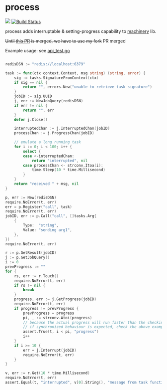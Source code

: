 # process

[![](https://godoc.org/github.com/jackielii/process?status.svg)](https://godoc.org/github.com/jackielii/process)
[![Build Status](https://travis-ci.com/jackielii/process.svg?branch=master)](https://travis-ci.com/jackielii/process)

process adds interruptable & setting-progress capability to [machinery](https://github.com/RichardKnop/machinery/) lib.

~~Until [this PR](https://github.com/RichardKnop/machinery/pull/401) is merged, we have to use my fork~~ PR merged

Example usage: see [api_test.go](https://github.com/jackielii/process/blob/master/api_test.go)

```go

redisDSN := "redis://localhost:6379"

task := func(ctx context.Context, msg string) (string, error) {
	sig := tasks.SignatureFromContext(ctx)
	if sig == nil {
		return "", errors.New("unable to retrieve task signature")
	}
	jobID := sig.UUID
	j, err := NewJobQuery(redisDSN)
	if err != nil {
		return "", err
	}
	defer j.Close()

	interruptedChan := j.InterruptedChan(jobID)
	processChan := j.ProgressChan(jobID)

	// emulate a long running task
	for i := 0; i < 100; i++ {
		select {
		case <-interruptedChan:
			return "interrupted", nil
		case processChan <- strconv.Itoa(i):
			time.Sleep(10 * time.Millisecond)
		}
	}
	return "received " + msg, nil
}

p, err := New(redisDSN)
require.NoError(t, err)
err = p.Register("call", task)
require.NoError(t, err)
jobID, err := p.Call("call", []tasks.Arg{
	{
		Type:  "string",
		Value: "sending arg1",
	},
})
require.NoError(t, err)

r := p.GetResult(jobID)
j := p.GetJobQuery()
i := 0
prevProgress := ""
for {
	rs, err := r.Touch()
	require.NoError(t, err)
	if rs != nil {
		break
	}
	progress, err := j.GetProgress(jobID)
	require.NoError(t, err)
	if progress != prevProgress {
		prevProgress = progress
		pi, _ := strconv.Atoi(progress)
		// because the actual progress will run faster than the checking
		// if synchronized behaviour is expected, check the above example
		assert.True(t, i < pi, "progress")
		i++
	}
	if i >= 10 {
		err = j.Interrupt(jobID)
		require.NoError(t, err)
	}
}

v, err := r.Get(10 * time.Millisecond)
require.NoError(t, err)
assert.Equal(t, "interrupted", v[0].String(), "message from task function")
```
